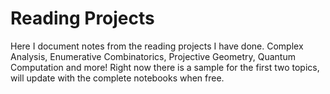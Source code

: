 # Reading Projects

Here I document notes from the reading projects I have done.
Complex Analysis, Enumerative Combinatorics, Projective Geometry, Quantum Computation and more!
Right now there is a sample for the first two topics, will update with the complete notebooks when free.
